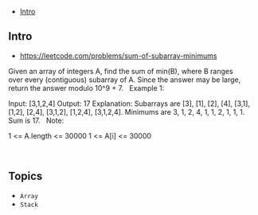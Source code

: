 - [Intro](#intro)

## Intro

- https://leetcode.com/problems/sum-of-subarray-minimums

Given an array of integers A, find the sum of min(B), where B ranges over every (contiguous) subarray of A.
Since the answer may be large, return the answer modulo 10^9 + 7.
 
Example 1:

Input: [3,1,2,4]
Output: 17
Explanation: Subarrays are [3], [1], [2], [4], [3,1], [1,2], [2,4], [3,1,2], [1,2,4], [3,1,2,4]. 
Minimums are 3, 1, 2, 4, 1, 1, 2, 1, 1, 1.  Sum is 17.
 
Note:

1 <= A.length <= 30000
1 <= A[i] <= 30000


 



## Topics

- `Array`
- `Stack`


